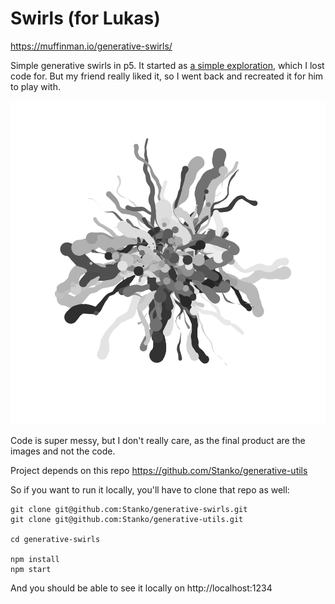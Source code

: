 # Swirls (for Lukas)

https://muffinman.io/generative-swirls/

Simple generative swirls in p5. It started as <a href="https://www.instagram.com/p/CAtFiqjHVqn/">a simple exploration</a>, which I lost code for. But my friend really liked it, so I went back and recreated it for him to play with.

[![Generated swirl](example.png)](https://muffinman.io/generative-swirls)

Code is super messy, but I don't really care, as the final product are the images and not the code.

Project depends on this repo https://github.com/Stanko/generative-utils

So if you want to run it locally, you'll have to clone that repo as well:

```
git clone git@github.com:Stanko/generative-swirls.git
git clone git@github.com:Stanko/generative-utils.git

cd generative-swirls

npm install
npm start
```

And you should be able to see it locally on http://localhost:1234
